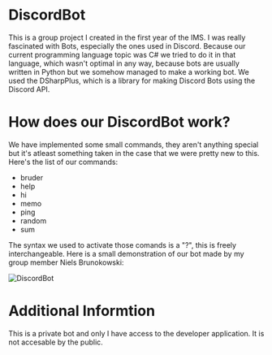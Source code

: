# DiscordBot

This is a group project I created in the first year of the IMS. I was really fascinated with Bots, especially the ones used in Discord. Because our current programming language topic was C# we tried to do it in that language, which wasn't optimal in any way, because bots are usually written in Python but we somehow managed to make a working bot. We used the DSharpPlus, which is a library for making Discord Bots using the Discord API.

# How does our DiscordBot work?

We have implemented some small commands, they aren't anything special but it's atleast something taken in the case that we were pretty new to this.
Here's the list of our commands:
* bruder
* help
* hi
* memo
* ping
* random
* sum

The syntax we used to activate those comands is a "?", this is freely interchangeable.
Here is a small demonstration of our bot made by my group member Niels Brunokowski:

![DiscordBot](https://user-images.githubusercontent.com/69577267/187053297-53d43d42-8adc-4dcb-963f-b4f17a158671.gif)

# Additional Informtion
This is a private bot and only I have access to the developer application. It is not accesable by the public.
